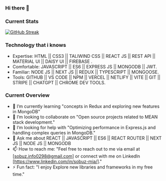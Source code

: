 ### Hi there 👋

### Current Stats

[![GitHub Streak](https://github-readme-streak-stats.herokuapp.com?user=Sobuz-Mia&theme=gruvbox)](https://git.io/streak-stats)

### Technology that i knows
- Expertise:  HTML || CSS3 ||  TALIWIND CSS ||  REACT JS || REST API || MATERIAL UI || DAISY UI || FIREBASE .
- Comfortable:  JAVASCRIPT || ES6 || EXPRESS JS || MONGODB || JWT.
- Familiar:  NODE JS || NEXT JS || REDUX || TYPESCRIPT || MONGOOSE.
- Tools: GITHUB || VS CODE || NPM || VERCEL || NETLIFY || VITE || GIT || STRIPE || CHATGPT || CHROME DEV TOOLS.


### Current Overview
- 🌱 I’m currently learning "concepts in Redux and exploring new features in MongoDB"
- 👯 I’m looking to collaborate on "Open source projects related to MEAN stack development."
- 🤔 I’m looking for help with "Optimizing performance in Express.js and handling complex queries in MongoDB."
- 💬 Ask me about REACT || JAVASCRIPT || ES6 || REACT ROUTER || NEXT JS || NODE JS || MONGODB 
- 📫 How to reach me: "Feel free to reach out to me via email at [sobuz.info0298@gmail.com] or connect with me on LinkedIn [https://www.linkedin.com/in/sobuz-mia/]."
- ⚡ Fun fact: "I enjoy Explore new libraries and frameworks in my free time."

